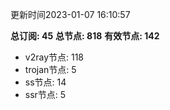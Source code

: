 更新时间2023-01-07 16:10:57

**总订阅: 45**
**总节点: 818**
**有效节点: 142**
- v2ray节点: 118
- trojan节点: 5
- ss节点: 14
- ssr节点: 5

